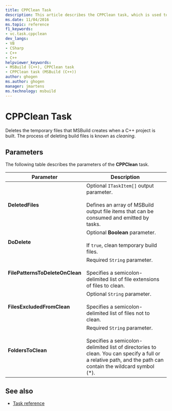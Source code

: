 ```yaml
---
title: CPPClean Task
description: This article describes the CPPClean task, which is used to delete the temporary files that MSBuild creates when a C++ project is built.
ms.date: 11/04/2016
ms.topic: reference
f1_keywords:
- vc.task.cppclean
dev_langs:
- VB
- CSharp
- C++
- C++
helpviewer_keywords:
- MSBuild (C++), CPPClean task
- CPPClean task (MSBuild (C++))
author: ghogen
ms.author: ghogen
manager: jmartens
ms.technology: msbuild
---
```

# CPPClean Task

Deletes the temporary files that MSBuild creates when a C++ project is built. The process of deleting build files is known as *cleaning*.

## Parameters

 The following table describes the parameters of the **CPPClean** task.

|Parameter|Description|
|---------------|-----------------|
|**DeletedFiles**|Optional `ITaskItem[]` output parameter.<br /><br /> Defines an array of MSBuild output file items that can be consumed and emitted by tasks.|
|**DoDelete**|Optional **Boolean** parameter.<br /><br /> If `true`, clean temporary build files.|
|**FilePatternsToDeleteOnClean**|Required `String` parameter.<br /><br /> Specifies a semicolon-delimited list of file extensions of files to clean.|
|**FilesExcludedFromClean**|Optional `String` parameter.<br /><br /> Specifies a semicolon-delimited list of files not to clean.|
|**FoldersToClean**|Required `String` parameter.<br /><br /> Specifies a semicolon-delimited list of directories to clean. You can specify a full or a relative path, and the path can contain the wildcard symbol (*).|

## See also

- [Task reference](../msbuild/msbuild-task-reference.md)
